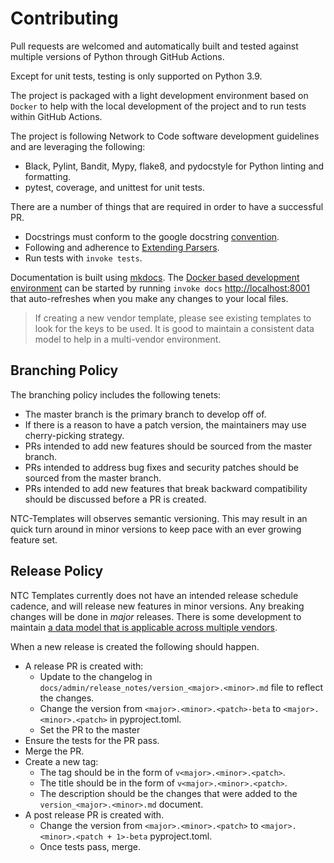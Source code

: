 # Contributing

Pull requests are welcomed and automatically built and tested against multiple versions of Python through GitHub Actions. 

Except for unit tests, testing is only supported on Python 3.9.

The project is packaged with a light development environment based on `Docker` to help with the local development of the project and to run tests within  GitHub Actions.

The project is following Network to Code software development guidelines and are leveraging the following:

- Black, Pylint, Bandit, Mypy, flake8, and pydocstyle for Python linting and formatting.
- pytest, coverage, and unittest for unit tests.

There are a number of things that are required in order to have a successful PR.

- Docstrings must conform to the google docstring [convention](https://google.github.io/styleguide/pyguide.html#381-docstrings).
- Following and adherence to [Extending Parsers](dev_parser.md).
- Run tests with `invoke tests`.

Documentation is built using [mkdocs](https://www.mkdocs.org/). The [Docker based development environment](dev_environment.md#docker-development-environment) can be started by running `invoke docs` [http://localhost:8001](http://localhost:8001) that auto-refreshes when you make any changes to your local files.

> If creating a new vendor template, please see existing templates to look for the keys to be used. It is good to maintain a consistent data model to help in a multi-vendor environment.
## Branching Policy

The branching policy includes the following tenets:

- The master branch is the primary branch to develop off of.
- If there is a reason to have a patch version, the maintainers may use cherry-picking strategy.
- PRs intended to add new features should be sourced from the master branch.
- PRs intended to address bug fixes and security patches should be sourced from the master branch.
- PRs intended to add new features that break backward compatibility should be discussed before a PR is created.

NTC-Templates will observes semantic versioning. This may result in an quick turn around in minor versions to keep pace with an ever growing feature set.

## Release Policy

NTC Templates currently does not have an intended release schedule cadence, and will release new features in minor versions. Any breaking changes will be done in _major_ releases. There is some development to maintain [a data model that is applicable across multiple vendors](data_model.md).

When a new release is created the following should happen.

- A release PR is created with:
    - Update to the changelog in `docs/admin/release_notes/version_<major>.<minor>.md` file to reflect the changes.
    - Change the version from `<major>.<minor>.<patch>-beta` to `<major>.<minor>.<patch>` in pyproject.toml.
    - Set the PR to the master
- Ensure the tests for the PR pass.
- Merge the PR.
- Create a new tag:
    - The tag should be in the form of `v<major>.<minor>.<patch>`.
    - The title should be in the form of `v<major>.<minor>.<patch>`.
    - The description should be the changes that were added to the `version_<major>.<minor>.md` document.
- A post release PR is created with.
    - Change the version from `<major>.<minor>.<patch>` to `<major>.<minor>.<patch + 1>-beta` pyproject.toml.
    - Once tests pass, merge.
